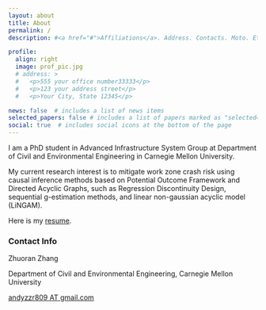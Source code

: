 ```yaml
---
layout: about
title: About
permalink: /
description: #<a href="#">Affiliations</a>. Address. Contacts. Moto. Etc.

profile:
  align: right
  image: prof_pic.jpg
  # address: >
  #   <p>555 your office number33333</p>
  #   <p>123 your address street</p>
  #   <p>Your City, State 12345</p>

news: false  # includes a list of news items
selected_papers: false # includes a list of papers marked as "selected={true}"
social: true  # includes social icons at the bottom of the page
---
```


I am a PhD student in Advanced Infrastructure System Group at Department of Civil and Environmental Engineering in Carnegie Mellon University.

My current research interest is to mitigate work zone crash risk using causal inference methods based on Potential Outcome Framework and Directed Acyclic Graphs, such as Regression Discontinuity Design, sequential g-estimation methods, and linear non-gaussian acyclic model (LiNGAM).

Here is my [resume](./assets/pdf/ZhuoranZhang_resume.pdf).

### Contact Info

Zhuoran Zhang

Department of Civil and Environmental Engineering, Carnegie Mellon University

[andyzzr809 AT gmail.com](mailto:andyzzr809@gmail.com)
